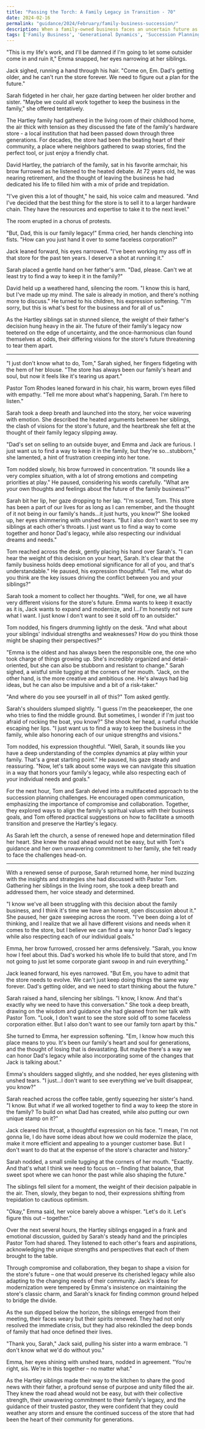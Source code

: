 ```yaml
---
title: "Passing the Torch: A Family Legacy in Transition - 70"
date: 2024-02-16
permalink: "guidance/2024/February/family-business-succession/"
description: When a family-owned business faces an uncertain future as the patriarch prepares to retire, tensions rise among the siblings, threatening to tear the family apart. Seeking guidance, one of the siblings turns to Pastor Tom Rhodes, who helps them navigate the complex emotional and ethical challenges of transitioning the business to the next generation.
tags: ['Family Business', 'Generational Dynamics', 'Succession Planning', 'Conflict Resolution', 'Spiritual Guidance']
---
```

"This is my life's work, and I'll be damned if I'm going to let some outsider come in and ruin it," Emma snapped, her eyes narrowing at her siblings.

Jack sighed, running a hand through his hair. "Come on, Em. Dad's getting older, and he can't run the store forever. We need to figure out a plan for the future."

Sarah fidgeted in her chair, her gaze darting between her older brother and sister. "Maybe we could all work together to keep the business in the family," she offered tentatively.

The Hartley family had gathered in the living room of their childhood home, the air thick with tension as they discussed the fate of the family's hardware store - a local institution that had been passed down through three generations. For decades, the store had been the beating heart of their community, a place where neighbors gathered to swap stories, find the perfect tool, or just enjoy a friendly chat.

David Hartley, the patriarch of the family, sat in his favorite armchair, his brow furrowed as he listened to the heated debate. At 72 years old, he was nearing retirement, and the thought of leaving the business he had dedicated his life to filled him with a mix of pride and trepidation.

"I've given this a lot of thought," he said, his voice calm and measured. "And I've decided that the best thing for the store is to sell it to a larger hardware chain. They have the resources and expertise to take it to the next level."

The room erupted in a chorus of protests.

"But, Dad, this is our family legacy!" Emma cried, her hands clenching into fists. "How can you just hand it over to some faceless corporation?"

Jack leaned forward, his eyes narrowed. "I've been working my ass off in that store for the past ten years. I deserve a shot at running it."

Sarah placed a gentle hand on her father's arm. "Dad, please. Can't we at least try to find a way to keep it in the family?"

David held up a weathered hand, silencing the room. "I know this is hard, but I've made up my mind. The sale is already in motion, and there's nothing more to discuss." He turned to his children, his expression softening. "I'm sorry, but this is what's best for the business and for all of us."

As the Hartley siblings sat in stunned silence, the weight of their father's decision hung heavy in the air. The future of their family's legacy now teetered on the edge of uncertainty, and the once-harmonious clan found themselves at odds, their differing visions for the store's future threatening to tear them apart.

***

"I just don't know what to do, Tom," Sarah sighed, her fingers fidgeting with the hem of her blouse. "The store has always been our family's heart and soul, but now it feels like it's tearing us apart."

Pastor Tom Rhodes leaned forward in his chair, his warm, brown eyes filled with empathy. "Tell me more about what's happening, Sarah. I'm here to listen."

Sarah took a deep breath and launched into the story, her voice wavering with emotion. She described the heated arguments between her siblings, the clash of visions for the store's future, and the heartbreak she felt at the thought of their family legacy slipping away.

"Dad's set on selling to an outside buyer, and Emma and Jack are furious. I just want us to find a way to keep it in the family, but they're so...stubborn," she lamented, a hint of frustration creeping into her tone.

Tom nodded slowly, his brow furrowed in concentration. "It sounds like a very complex situation, with a lot of strong emotions and competing priorities at play." He paused, considering his words carefully. "What are your own thoughts and feelings about the future of the family business?"

Sarah bit her lip, her gaze dropping to her lap. "I'm scared, Tom. This store has been a part of our lives for as long as I can remember, and the thought of it not being in our family's hands...it just hurts, you know?" She looked up, her eyes shimmering with unshed tears. "But I also don't want to see my siblings at each other's throats. I just want us to find a way to come together and honor Dad's legacy, while also respecting our individual dreams and needs."

Tom reached across the desk, gently placing his hand over Sarah's. "I can hear the weight of this decision on your heart, Sarah. It's clear that the family business holds deep emotional significance for all of you, and that's understandable." He paused, his expression thoughtful. "Tell me, what do you think are the key issues driving the conflict between you and your siblings?"

Sarah took a moment to collect her thoughts. "Well, for one, we all have very different visions for the store's future. Emma wants to keep it exactly as it is, Jack wants to expand and modernize, and I...I'm honestly not sure what I want. I just know I don't want to see it sold off to an outsider."

Tom nodded, his fingers drumming lightly on the desk. "And what about your siblings' individual strengths and weaknesses? How do you think those might be shaping their perspectives?"

"Emma is the oldest and has always been the responsible one, the one who took charge of things growing up. She's incredibly organized and detail-oriented, but she can also be stubborn and resistant to change." Sarah sighed, a wistful smile tugging at the corners of her mouth. "Jack, on the other hand, is the more creative and ambitious one. He's always had big ideas, but he can also be impulsive and a bit of a risk-taker."

"And where do you see yourself in all of this?" Tom asked gently.

Sarah's shoulders slumped slightly. "I guess I'm the peacekeeper, the one who tries to find the middle ground. But sometimes, I wonder if I'm just too afraid of rocking the boat, you know?" She shook her head, a rueful chuckle escaping her lips. "I just want us to find a way to keep the business in the family, while also honoring each of our unique strengths and visions."

Tom nodded, his expression thoughtful. "Well, Sarah, it sounds like you have a deep understanding of the complex dynamics at play within your family. That's a great starting point." He paused, his gaze steady and reassuring. "Now, let's talk about some ways we can navigate this situation in a way that honors your family's legacy, while also respecting each of your individual needs and goals."

For the next hour, Tom and Sarah delved into a multifaceted approach to the succession planning challenges. He encouraged open communication, emphasizing the importance of compromise and collaboration. Together, they explored ways to align the family's spiritual values with their business goals, and Tom offered practical suggestions on how to facilitate a smooth transition and preserve the Hartley's legacy.

As Sarah left the church, a sense of renewed hope and determination filled her heart. She knew the road ahead would not be easy, but with Tom's guidance and her own unwavering commitment to her family, she felt ready to face the challenges head-on.

***

With a renewed sense of purpose, Sarah returned home, her mind buzzing with the insights and strategies she had discussed with Pastor Tom. Gathering her siblings in the living room, she took a deep breath and addressed them, her voice steady and determined.

"I know we've all been struggling with this decision about the family business, and I think it's time we have an honest, open discussion about it." She paused, her gaze sweeping across the room. "I've been doing a lot of thinking, and I realize that we all have different visions and needs when it comes to the store, but I believe we can find a way to honor Dad's legacy while also respecting each of our individual goals."

Emma, her brow furrowed, crossed her arms defensively. "Sarah, you know how I feel about this. Dad's worked his whole life to build that store, and I'm not going to just let some corporate giant swoop in and ruin everything."

Jack leaned forward, his eyes narrowed. "But Em, you have to admit that the store needs to evolve. We can't just keep doing things the same way forever. Dad's getting older, and we need to start thinking about the future."

Sarah raised a hand, silencing her siblings. "I know, I know. And that's exactly why we need to have this conversation." She took a deep breath, drawing on the wisdom and guidance she had gleaned from her talk with Pastor Tom. "Look, I don't want to see the store sold off to some faceless corporation either. But I also don't want to see our family torn apart by this."

She turned to Emma, her expression softening. "Em, I know how much this place means to you. It's been our family's heart and soul for generations, and the thought of losing that is devastating. But maybe there's a way we can honor Dad's legacy while also incorporating some of the changes that Jack is talking about."

Emma's shoulders sagged slightly, and she nodded, her eyes glistening with unshed tears. "I just...I don't want to see everything we've built disappear, you know?"

Sarah reached across the coffee table, gently squeezing her sister's hand. "I know. But what if we all worked together to find a way to keep the store in the family? To build on what Dad has created, while also putting our own unique stamp on it?"

Jack cleared his throat, a thoughtful expression on his face. "I mean, I'm not gonna lie, I do have some ideas about how we could modernize the place, make it more efficient and appealing to a younger customer base. But I don't want to do that at the expense of the store's character and history."

Sarah nodded, a small smile tugging at the corners of her mouth. "Exactly. And that's what I think we need to focus on – finding that balance, that sweet spot where we can honor the past while also shaping the future."

The siblings fell silent for a moment, the weight of their decision palpable in the air. Then, slowly, they began to nod, their expressions shifting from trepidation to cautious optimism.

"Okay," Emma said, her voice barely above a whisper. "Let's do it. Let's figure this out – together."

Over the next several hours, the Hartley siblings engaged in a frank and emotional discussion, guided by Sarah's steady hand and the principles Pastor Tom had shared. They listened to each other's fears and aspirations, acknowledging the unique strengths and perspectives that each of them brought to the table.

Through compromise and collaboration, they began to shape a vision for the store's future – one that would preserve its cherished legacy while also adapting to the changing needs of their community. Jack's ideas for modernization were tempered by Emma's insistence on maintaining the store's classic charm, and Sarah's knack for finding common ground helped to bridge the divide.

As the sun dipped below the horizon, the siblings emerged from their meeting, their faces weary but their spirits renewed. They had not only resolved the immediate crisis, but they had also rekindled the deep bonds of family that had once defined their lives.

"Thank you, Sarah," Jack said, pulling his sister into a warm embrace. "I don't know what we'd do without you."

Emma, her eyes shining with unshed tears, nodded in agreement. "You're right, sis. We're in this together – no matter what."

As the Hartley siblings made their way to the kitchen to share the good news with their father, a profound sense of purpose and unity filled the air. They knew the road ahead would not be easy, but with their collective strength, their unwavering commitment to their family's legacy, and the guidance of their trusted pastor, they were confident that they could weather any storm and ensure the continued success of the store that had been the heart of their community for generations.

